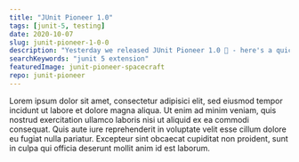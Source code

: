 ```yaml
---
title: "JUnit Pioneer 1.0"
tags: [junit-5, testing]
date: 2020-10-07
slug: junit-pioneer-1-0-0
description: "Yesterday we released JUnit Pioneer 1.0 🥳 - here's a quick rundown of its features"
searchKeywords: "junit 5 extension"
featuredImage: junit-pioneer-spacecraft
repo: junit-pioneer
---
```


Lorem ipsum dolor sit amet, consectetur adipisici elit, sed eiusmod tempor incidunt ut labore et dolore magna aliqua.
Ut enim ad minim veniam, quis nostrud exercitation ullamco laboris nisi ut aliquid ex ea commodi consequat.
Quis aute iure reprehenderit in voluptate velit esse cillum dolore eu fugiat nulla pariatur.
Excepteur sint obcaecat cupiditat non proident, sunt in culpa qui officia deserunt mollit anim id est laborum.